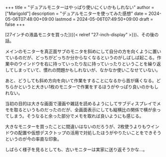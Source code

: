 +++
title = "デュアルモニターはやっぱり使いにくいかもしれない"
author = ["Marigold"]
description = "デュアルモニターを使ってみた感想"
date = 2024-05-06T07:48:00+09:00
lastmod = 2024-05-06T07:49:50+09:00
draft = false
+++

[27インチの液晶モニタを買った]({{< relref "27-inch-display" >}})、その後の話。

メインのモニターを真正面サブのモニタを斜めにして自分の方を向くように置いているのだが、どっちがどっちか分からなくなるというのがしばしば起こる。作業中のウインドウを右に持っていったり左に持っていったりということを繰り返してしまっていて、慣れの問題かもしれないが、なかなか使いこなせていない。

あと、どうしても斜め方向を向いて作業をすることになるから首が痛くなる。どちらかというと大きい1枚のモニターで作業をするほうがやっぱり良いのかもしれない。

当初の目的は大きな画面で漫画や雑誌を読めるようにしてサブディスプレイでメモを取るというものだったのだが、全画面表示にしても縦横比の関係で横が余ってしまう。そうなると余った部分でメモを取れば良いようにも感じる。

大きなモニターを買ったことに間違いはないのだろうが、2枚使うよりもウインドウの配置や仮想デスクトップの活用で対処したほうがやりたいことをできそうというのが今の率直な印象。

しばらく様子を見るとしても、古いモニターは実家に送り返そうかな...。
